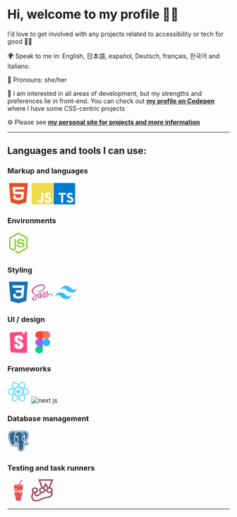 <div align="left">

# Hi, welcome to my profile 👋🏻

  
I'd love to get involved with any projects related to accessibility or tech for good 🦸‍♀️
  
🌍  Speak to me in: English, 日本語, español, Deutsch, français, 한국어 and italiano. 

📝  Pronouns: she/her

🎨  I am interested in all areas of development, but my strengths and preferences lie in front-end. You can check out **[my profile on Codepen](https://codepen.io/augs0)** where I have some CSS-centric projects

⚙️  Please see **[my personal site for projects and more information](https://augustdev.netlify.app/)**
 

  
---
  
## Languages and tools I can use:
### Markup and languages
<img width="50" src="https://github.com/devicons/devicon/blob/master/icons/html5/html5-plain.svg" alt="html 5"/>
<img width="50" src="https://github.com/devicons/devicon/blob/master/icons/javascript/javascript-plain.svg" alt="javascript"/><img width="50" src="https://github.com/devicons/devicon/blob/master/icons/typescript/typescript-plain.svg" alt="typescript"/><br/>
  
### Environments
<img width="50" src="https://github.com/devicons/devicon/blob/master/icons/nodejs/nodejs-plain.svg" alt="node js"/>

### Styling
  <img width="50" src="https://github.com/devicons/devicon/blob/master/icons/css3/css3-plain.svg" alt="css 3" />
<img width="50" src="https://github.com/devicons/devicon/blob/master/icons/sass/sass-original.svg" alt="sass" />
<img width="50" src="https://github.com/devicons/devicon/blob/master/icons/tailwindcss/tailwindcss-plain.svg" alt="tailwind" /><br/>

 ### UI / design
  <img width="50" src="https://github.com/devicons/devicon/blob/master/icons/storybook/storybook-original.svg" alt="storybook"
 />
  <img width="50" src="https://github.com/devicons/devicon/blob/master/icons/figma/figma-original.svg" alt="figma" />
  <br/>
  
### Frameworks
<img width="50" src="https://github.com/devicons/devicon/blob/master/icons/react/react-original.svg" alt="react js"/>
<img width="50" src="https://raw.githubusercontent.com/danielcranney/readme-generator/main/public/icons/skills/nextjs-colored-dark.svg" alt="next js"/><br/>
  
### Database management
<img width="50" src="https://github.com/devicons/devicon/blob/master/icons/postgresql/postgresql-plain.svg" alt="postgres sql" /><br/>

### Testing and task runners
  <img width="50" src="https://github.com/devicons/devicon/blob/master/icons/gulp/gulp-plain.svg" alt="gulp" />
  <img width="50" src="https://github.com/devicons/devicon/blob/master/icons/jest/jest-plain.svg" alt="jest"/>

---

</div>
